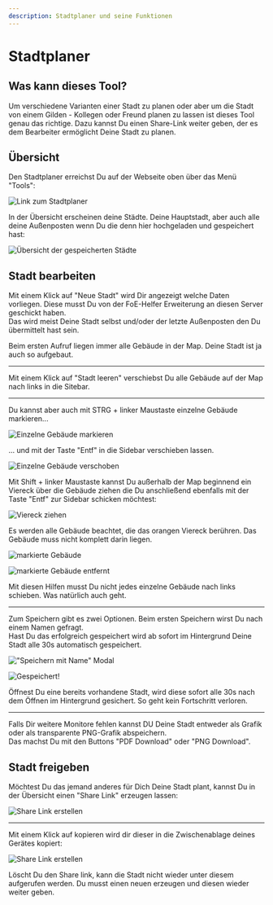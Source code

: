 ```yaml
---
description: Stadtplaner und seine Funktionen
---
```


# Stadtplaner

## Was kann dieses Tool?
Um verschiedene Varianten einer Stadt zu planen oder aber um die Stadt von einem Gilden - Kollegen oder Freund planen zu lassen ist dieses Tool genau das richtige.
Dazu kannst Du einen Share-Link weiter geben, der es dem Bearbeiter ermöglicht Deine Stadt zu planen.


## Übersicht

Den Stadtplaner erreichst Du auf der Webseite oben über das Menü "Tools":

![Link zum Stadtplaner](./.images/citymap-link.png)

In der Übersicht erscheinen deine Städte. Deine Hauptstadt, aber auch alle deine Außenposten wenn Du die denn hier hochgeladen und gespeichert hast:

![Übersicht der gespeicherten Städte](./.images/citymap-overview.png)


## Stadt bearbeiten

Mit einem Klick auf "Neue Stadt" wird Dir angezeigt welche Daten vorliegen. Diese musst Du von der FoE-Helfer Erweiterung an diesen Server geschickt haben.<br>
Das wird meist Deine Stadt selbst und/oder der letzte Außenposten den Du übermittelt hast sein.

Beim ersten Aufruf liegen immer alle Gebäude in der Map. Deine Stadt ist ja auch so aufgebaut.

---

Mit einem Klick auf "Stadt leeren" verschiebst Du alle Gebäude auf der Map nach links in die Sitebar.

---

Du kannst aber auch mit STRG + linker Maustaste einzelne Gebäude markieren...

![Einzelne Gebäude markieren](./.images/mark-single-buildings.png)


... und mit der Taste "Entf" in die Sidebar verschieben lassen.

![Einzelne Gebäude verschoben](./.images/moved-single-buildings.png)

Mit Shift + linker Maustaste kannst Du außerhalb der Map beginnend ein Viereck über die Gebäude ziehen die Du anschließend ebenfalls mit der Taste "Entf" zur Sidebar schicken möchtest:

![Viereck ziehen](./.images/mark-with-rectangle.png)

<div data-gb-custom-block data-tag="hint" data-style='info'>
Es werden alle Gebäude beachtet, die das orangen Viereck berühren. Das Gebäude muss nicht komplett darin liegen.
</div>

![markierte Gebäude](./.images/selected-with-rectangle.png)

![markierte Gebäude entfernt](./.images/moved-with-rectangle.png)


Mit diesen Hilfen musst Du nicht jedes einzelne Gebäude nach links schieben. Was natürlich auch geht.

---

Zum Speichern gibt es zwei Optionen. Beim ersten Speichern wirst Du nach einem Namen gefragt.<br>
Hast Du das erfolgreich gespeichert wird ab sofort im Hintergrund Deine Stadt alle 30s automatisch gespeichert.

!["Speichern mit Name" Modal](./.images/cityname-modal.png)

![Gespeichert!](./.images/modal-city-saved.png)

Öffnest Du eine bereits vorhandene Stadt, wird diese sofort alle 30s nach dem Öffnen im Hintergrund gesichert. So geht kein Fortschritt verloren.

---

Falls Dir weitere Monitore fehlen kannst DU Deine Stadt entweder als Grafik oder als transparente PNG-Grafik abspeichern.<br>
Das machst Du mit den Buttons "PDF Download" oder "PNG Download". 


## Stadt freigeben

Möchtest Du das jemand anderes für Dich Deine Stadt plant, kannst Du in der Übersicht einen "Share Link" erzeugen lassen:

![Share Link erstellen](./.images/create-share-link.png)

---

Mit einem Klick auf kopieren wird dir dieser in die Zwischenablage deines Gerätes kopiert:

![Share Link erstellen](./.images/copy-share-link.png)

<div data-gb-custom-block data-tag="hint" data-style='warning'>
Löscht Du den Share link, kann die Stadt nicht wieder unter diesem aufgerufen werden. Du musst einen neuen erzeugen und diesen wieder weiter geben.
</div>
